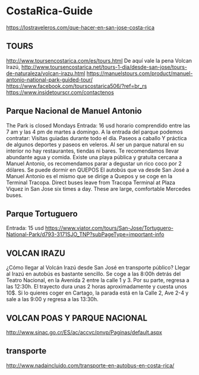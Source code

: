 # CostaRica-Guide

https://lostraveleros.com/que-hacer-en-san-jose-costa-rica

## TOURS

http://www.toursencostarica.com/es/tours.html
De aquí vale la pena 
Volcan Irazú, 
http://www.toursencostarica.net/tours-1-dia/desde-san-jose/tours-de-naturaleza/volcan-irazu.html
https://manuelstours.com/product/manuel-antonio-national-park-guided-tour/
https://www.facebook.com/tourscostarica506/?ref=br_rs
https://www.insidetourscr.com/contactenos

## Parque Nacional de Manuel Antonio

The Park is closed Mondays
Entrada: 16 usd
horario comprendido entre las 7 am y las 4 pm de martes a domingo.
A la entrada del parque podemos contratar: Visitas guiadas durante todo el día. Paseos a caballo Y práctica de algunos deportes y paseos en veleros. Al ser un parque natural en su interior no hay restaurantes, tiendas ni bares. Te recomendamos llevar abundante agua y comida. Existe una playa pública y gratuita cercana a Manuel Antonio, os recomendamos parar a degustar un rico coco por 2 dólares. Se puede dormir en QUEPOS El autobús que va desde San José a Manuel Antonio es el mismo que se dirige a Quepos y se coge en la Terminal Tracopa. Direct buses leave from Tracopa Terminal at Plaza Viquez in San Jose six times a day. These are large, comfortable Mercedes buses.

## Parque Tortuguero

Entrada: 15 usd
https://www.viator.com/tours/San-Jose/Tortuguero-National-Park/d793-3171SJO_TNP?subPageType=important-info

## VOLCAN IRAZU

¿Cómo llegar al Volcán Irazú desde San José en transporte público?
Llegar al Irazú en autobús es bastante sencillo. Se coge a las 8:00h detrás del Teatro Nacional, en la Avenida 2 entre la calle 1 y 3. Por su parte, regresa a las 12:30h. El trayecto dura unas 2 horas aproximadamente y cuesta unos 10$. Si lo quieres coger en Cartago, la parada está en la Calle 2, Ave 2-4 y sale a las 9:00 y regresa a las 13:30h.

## VOLCAN POAS Y PARQUE NACIONAL

http://www.sinac.go.cr/ES/ac/accvc/pnvp/Paginas/default.aspx

## transporte

http://www.nadaincluido.com/transporte-en-autobus-en-costa-rica/
